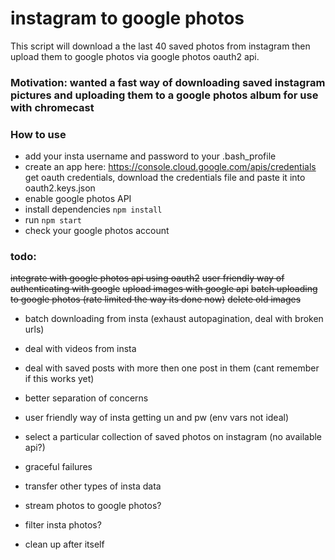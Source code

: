 # instagram to google photos

This script will download a the last 40 saved photos from instagram then upload them to google photos via google photos oauth2 api.

### Motivation: wanted a fast way of downloading saved instagram pictures and uploading them to a google photos album for use with chromecast

### How to use

- add your insta username and password to your .bash_profile
- create an app here: https://console.cloud.google.com/apis/credentials get oauth credentials, download the credentials file and paste it into oauth2.keys.json
- enable google photos API
- install dependencies `npm install`
- run `npm start`
- check your google photos account

### todo:

~~integrate with google photos api using oauth2~~
~~user friendly way of authenticating with google~~
~~upload images with google api~~
~~batch uploading to google photos (rate limited the way its done now)~~
~~delete old images~~

- batch downloading from insta (exhaust autopagination, deal with broken urls) 
- deal with videos from insta
- deal with saved posts with more then one post in them (cant remember if this works yet)

- better separation of concerns
- user friendly way of insta getting un and pw (env vars not ideal)
- select a particular collection of saved photos on instagram (no available api?)
- graceful failures
- transfer other types of insta data
- stream photos to google photos?
- filter insta photos?
- clean up after itself

